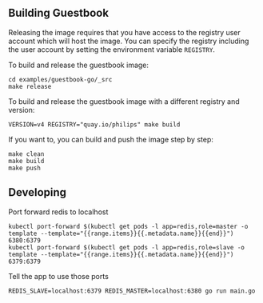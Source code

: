 ## Building Guestbook

Releasing the image requires that you have access to the registry user account which will host the image. You can specify the registry including the user account by setting the environment variable `REGISTRY`.

To build and release the guestbook image:

    cd examples/guestbook-go/_src
    make release

To build and release the guestbook image with a different registry and version:

    VERSION=v4 REGISTRY="quay.io/philips" make build

If you want to, you can build and push the image step by step:

    make clean
    make build
    make push


## Developing

Port forward redis to localhost

```
kubectl port-forward $(kubectl get pods -l app=redis,role=master -o template --template="{{range.items}}{{.metadata.name}}{{end}}") 6380:6379
kubectl port-forward $(kubectl get pods -l app=redis,role=slave -o template --template="{{range.items}}{{.metadata.name}}{{end}}") 6379:6379
```

Tell the app to use those ports

```
REDIS_SLAVE=localhost:6379 REDIS_MASTER=localhost:6380 go run main.go
```
